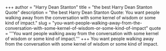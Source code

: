 +++
author = "Harry Dean Stanton"
title = "the best Harry Dean Stanton Quote"
description = "the best Harry Dean Stanton Quote: You want people walking away from the conversation with some kernel of wisdom or some kind of impact."
slug = "you-want-people-walking-away-from-the-conversation-with-some-kernel-of-wisdom-or-some-kind-of-impact"
quote = '''You want people walking away from the conversation with some kernel of wisdom or some kind of impact.'''
+++
You want people walking away from the conversation with some kernel of wisdom or some kind of impact.
